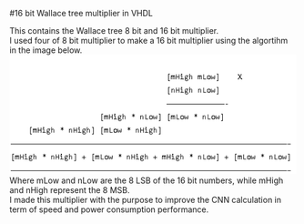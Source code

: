#16 bit Wallace tree multiplier in VHDL

This contains the Wallace tree 8 bit and 16 bit multiplier.  
I used four of 8 bit multiplier to make a 16 bit multiplier using the algortihm in the image below.  
![](images/algorithm.png)  
Where mLow and nLow are the 8 LSB of the 16 bit numbers, while mHigh and nHigh represent the 8 MSB.  
I made this multiplier with the purpose to improve the CNN calculation in term of speed and power consumption performance. 
